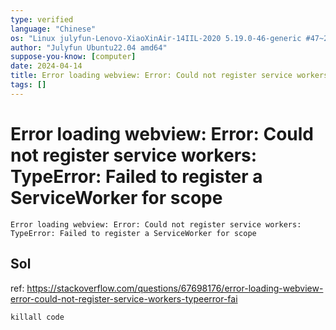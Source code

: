 ```yaml
---
type: verified
language: "Chinese"
os: "Linux julyfun-Lenovo-XiaoXinAir-14IIL-2020 5.19.0-46-generic #47~22.04.1-Ubuntu SMP PREEMPT_DYNAMIC Wed Jun 21 15:35:31 UTC 2 x86_64 x86_64 x86_64 GNU/Linux"
author: "Julyfun Ubuntu22.04 amd64"
suppose-you-know: [computer]
date: 2024-04-14
title: Error loading webview: Error: Could not register service workers: TypeError: Failed to register a ServiceWorker for scope
tags: []
---
```


# Error loading webview: Error: Could not register service workers: TypeError: Failed to register a ServiceWorker for scope

```
Error loading webview: Error: Could not register service workers: TypeError: Failed to register a ServiceWorker for scope
```

## Sol

ref: https://stackoverflow.com/questions/67698176/error-loading-webview-error-could-not-register-service-workers-typeerror-fai

```
killall code
```

